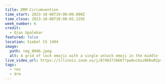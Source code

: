```yaml
---
title: DRM Circumvention
time_start: 2023-10-08T19:00:00.000Z
time_close: 2023-10-08T20:00:02.129Z
week_number: 6
credit:
  - Ojas Upalekar
featured: false
location: Siebel CS 1404
image:
  path: img_0096.jpeg
  alt: A grid of lock emojis with a single unlock emoji in the middle
live_video_url: https://illinois.zoom.us/j/87483716667?pwd=cGxzNkRuR2pvd3hoeTJUT0ErSXM2dz09
tags:
  - rev
  - drm
---
```

